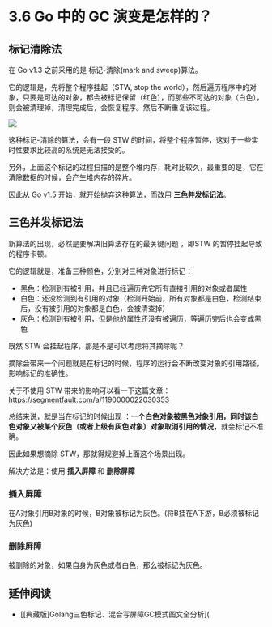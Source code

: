 # 3.6 Go 中的 GC 演变是怎样的？

## 标记清除法

在 Go v1.3 之前采用的是 标记-清除(mark and sweep)算法。

它的逻辑是，先将整个程序挂起（STW, stop the world），然后遍历程序中的对象，只要是可达的对象，都会被标记保留（红色），而那些不可达的对象（白色），则会被清理掉，清理完成后，会恢复程序。然后不断重复该过程。

![](http://image.iswbm.com/20210905105841.png)

这种标记-清除的算法，会有一段 STW 的时间，将整个程序暂停，这对于一些实时性要求比较高的系统是无法接受的。

另外，上面这个标记的过程扫描的是整个堆内存，耗时比较久，最重要的是，它在清除数据的时候，会产生堆内存的碎片。

因此从 Go v1.5 开始，就开始抛弃这种算法，而改用 **三色并发标记法**。

## 三色并发标记法

新算法的出现，必然是要解决旧算法存在的最关键问题 ，即STW 的暂停挂起导致的程序卡顿。

它的逻辑就是，准备三种颜色，分别对三种对象进行标记：

-   黑色：检测到有被引用，并且已经遍历完它所有直接引用的对象或者属性
-   白色：还没检测到有引用的对象（检测开始前，所有对象都是白色，检测结束后，没有被引用的对象都是白色，会被清查掉）
-   灰色：检测到有被引用，但是他的属性还没有被遍历，等遍历完后也会变成黑色

既然 STW 会挂起程序，那是不是可以考虑将其摘除呢？

摘除会带来一个问题就是在标记的时候，程序的运行会不断改变对象的引用路径，影响标记的准确性。

关于不使用 STW 带来的影响可以看一下这篇文章：https://segmentfault.com/a/1190000022030353

总结来说，就是当在标记的时候出现 ：**一个白色对象被黑色对象引用，同时该白色对象又被某个灰色（或者上级有灰色对象）对象取消引用的情况**，就会标记不准确。

因此如果想摘除 STW，那就得规避掉上面这个场景出现。

解决方法是：使用 **插入屏障** 和 **删除屏障**

### 插入屏障

 在A对象引用B对象的时候，B对象被标记为灰色。(将B挂在A下游，B必须被标记为灰色)

### 删除屏障

被删除的对象，如果自身为灰色或者白色，那么被标记为灰色。



## 延伸阅读

-   [[典藏版]Golang三色标记、混合写屏障GC模式图文全分析](
